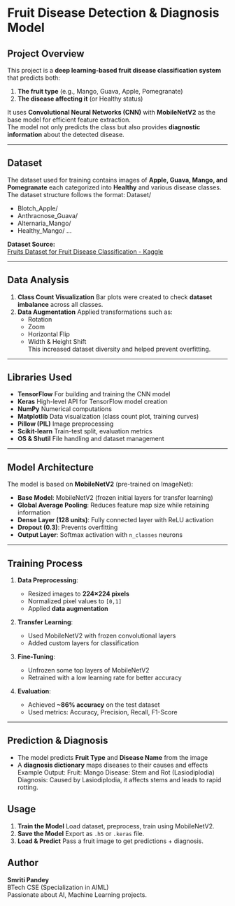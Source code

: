  #  Fruit Disease Detection & Diagnosis Model

## Project Overview
This project is a **deep learning-based fruit disease classification system** that predicts both:
1. **The fruit type** (e.g., Mango, Guava, Apple, Pomegranate)  
2. **The disease affecting it** (or Healthy status)  

It uses **Convolutional Neural Networks (CNN)** with **MobileNetV2** as the base model for efficient feature extraction.  
The model not only predicts the class but also provides **diagnostic information** about the detected disease.

---

##  Dataset
The dataset used for training contains images of **Apple, Guava, Mango, and Pomegranate** each categorized into **Healthy** and various disease classes.  
The dataset structure follows the format:
Dataset/
- Blotch_Apple/
- Anthracnose_Guava/
- Alternaria_Mango/
- Healthy_Mango/
 ...


**Dataset Source:**  
[Fruits Dataset for Fruit Disease Classification - Kaggle](https://www.kaggle.com/datasets/ateebnoone/fruits-dataset-for-fruit-disease-classification?utm)

---

##  Data Analysis
1. **Class Count Visualization**  Bar plots were created to check **dataset imbalance** across all classes.  
2. **Data Augmentation**  Applied transformations such as:
   - Rotation
   - Zoom
   - Horizontal Flip
   - Width & Height Shift  
   This increased dataset diversity and helped prevent overfitting.

---

##  Libraries Used
- **TensorFlow**  For building and training the CNN model  
- **Keras**  High-level API for TensorFlow model creation  
- **NumPy** Numerical computations  
- **Matplotlib** Data visualization (class count plot, training curves)  
- **Pillow (PIL)**  Image preprocessing  
- **Scikit-learn**  Train-test split, evaluation metrics  
- **OS & Shutil**  File handling and dataset management

---

##  Model Architecture
The model is based on **MobileNetV2** (pre-trained on ImageNet):
- **Base Model**: MobileNetV2 (frozen initial layers for transfer learning)  
- **Global Average Pooling**: Reduces feature map size while retaining information  
- **Dense Layer (128 units)**: Fully connected layer with ReLU activation  
- **Dropout (0.3)**: Prevents overfitting  
- **Output Layer**: Softmax activation with `n_classes` neurons  

---

##  Training Process
1. **Data Preprocessing**:
   - Resized images to **224×224 pixels**
   - Normalized pixel values to `[0,1]`
   - Applied **data augmentation**
   
2. **Transfer Learning**:
   - Used MobileNetV2 with frozen convolutional layers
   - Added custom layers for classification

3. **Fine-Tuning**:
   - Unfrozen some top layers of MobileNetV2
   - Retrained with a low learning rate for better accuracy

4. **Evaluation**:
   - Achieved **~86% accuracy** on the test dataset
   - Used metrics: Accuracy, Precision, Recall, F1-Score

---

##  Prediction & Diagnosis
- The model predicts **Fruit Type** and **Disease Name** from the image
- A **diagnosis dictionary** maps diseases to their causes and effects  
Example Output:
Fruit: Mango
Disease: Stem and Rot (Lasiodiplodia)
Diagnosis: Caused by Lasiodiplodia, it affects stems and leads to rapid rotting.

##  Usage
1. **Train the Model** Load dataset, preprocess, train using MobileNetV2.
2. **Save the Model**  Export as `.h5` or `.keras` file.
3. **Load & Predict**  Pass a fruit image to get predictions + diagnosis.

## **Author**
**Smriti Pandey**  
BTech CSE (Specialization in AIML)  
Passionate about AI, Machine Learning  projects.  

